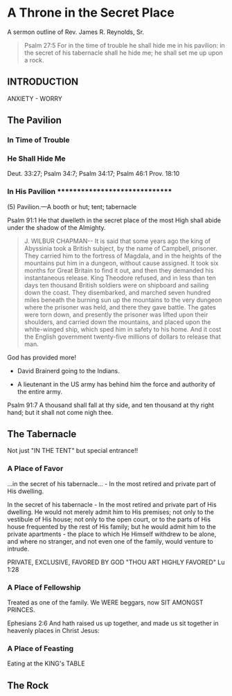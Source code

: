 # A Throne in the Secret Place

A sermon outline of Rev. James R. Reynolds, Sr.

> Psalm 27:5 For in the time of trouble he shall hide me in his pavilion: in the secret of his tabernacle shall he hide me; he shall set me up upon a rock.

## INTRODUCTION


ANXIETY - WORRY

## The Pavilion

### In Time of Trouble

### He Shall Hide Me

Deut. 33:27; Psalm 34:7; Psalm 34:17; Psalm 46:1
Prov. 18:10

### In His Pavilion *****************************

(5) Pavilion.&mdash;A booth or hut; tent; tabernacle

Psalm 91:1 He that dwelleth in the secret place of the most High shall abide under the shadow of the Almighty.

> J. WILBUR CHAPMAN-- It is said that some years ago the king of Abyssinia took a British subject, by the name of
Campbell, prisoner. They carried him to the fortress of Magdala, and in the heights of the
mountains put him in a dungeon, without cause assigned. It took six months for Great Britain
to find it out, and then they demanded his instantaneous release. King Theodore refused, and
in less than ten days ten thousand British soldiers were on shipboard and sailing down the
coast. They disembarked, and marched seven hundred miles beneath the burning sun up the
mountains to the very dungeon where the prisoner was held, and there they gave battle. The
gates were torn down, and presently the prisoner was lifted upon their shoulders, and carried
down the mountains, and placed upon the white-winged ship, which sped him in safety to his
home. And it cost the English government twenty-five millions of dollars to release that man.

God has provided more!

* David Brainerd going to the Indians.

* A lieutenant in the US army has behind him the force and authority of the entire army.

Psalm 91:7 A thousand shall fall at thy side, and ten thousand at thy right hand; but it shall not come nigh thee.

## The Tabernacle

Not just "IN THE TENT" but special entrance!!

### A Place of Favor

&hellip;in the secret of his tabernacle&hellip; - In the most retired and private part of His dwelling.

In the secret of his tabernacle - In the most retired and private part of His dwelling. He would not merely admit him to His premises; not only to the vestibule of His house; not only to the open court, or to the parts of His house frequented by the rest of His family; but he would admit him to the private apartments - the place to which He Himself withdrew to be alone, and where no stranger, and not even one of the family, would venture to intrude.

PRIVATE, EXCLUSIVE, FAVORED BY GOD "THOU ART HIGHLY FAVORED" Lu 1:28

### A Place of Fellowship

Treated as one of the family. We WERE beggars, now SIT AMONGST PRINCES.

Ephesians 2:6 And hath raised us up together, and made us sit together in heavenly places in Christ Jesus:

### A Place of Feasting

Eating at the KING's TABLE



## The Rock
